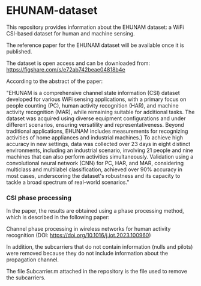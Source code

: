 # EHUNAM-dataset
This repository provides information about the EHUNAM dataset: a WiFi CSI-based dataset for human and machine sensing.

The reference paper for the EHUNAM dataset will be available once it is published.

The dataset is open access and can be downloaded from:
https://figshare.com/s/e72ab742beae04818b4e

According to the abstract of the paper:

"EHUNAM is a comprehensive channel state information (CSI) dataset developed for various WiFi sensing applications, with a primary focus on people counting (PC), human activity recognition (HAR), and machine activity recognition (MAR), while remaining suitable for additional tasks. The dataset was acquired using diverse equipment configurations and under different scenarios, ensuring versatility and representativeness. Beyond traditional applications, EHUNAM includes measurements for recognizing activities of home appliances and industrial machines.} To achieve high accuracy in new settings, data was collected over 23 days in eight distinct environments, including an industrial scenario, involving 21 people and nine machines that can also perform activities simultaneously. Validation using a convolutional neural network (CNN) for PC, HAR, and MAR, considering multiclass and multilabel classification, achieved over 90\% accuracy in most cases, underscoring the dataset's robustness and its capacity to tackle a broad spectrum of real-world scenarios."

### CSI phase processing
In the paper, the results are obtained using a phase processing method, which is described in the following paper:

Channel phase processing in wireless networks for human activity recognition (DOI: https://doi.org/10.1016/j.iot.2023.100960)

In addition, the subcarriers that do not contain information (nulls and pilots) were removed because they do not include information about the propagation channel. 

The file Subcarrier.m attached in the repository is the file used to remove the subcarriers.
